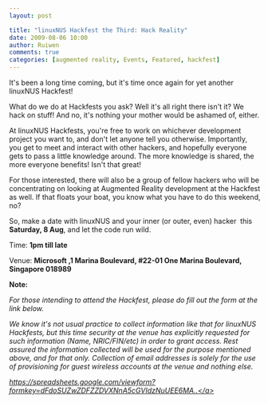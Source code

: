 ```yaml
---
layout: post

title: "linuxNUS Hackfest the Third: Hack Reality"
date: 2009-08-06 10:00
author: Ruiwen
comments: true
categories: [augmented reality, Events, Featured, hackfest]
---
```

It's been a long time coming, but it's time once again for yet another linuxNUS Hackfest!

What do we do at Hackfests you ask? Well it's all right there isn't it? We hack on stuff! And no, it's nothing your mother would be ashamed of, either.

At linuxNUS Hackfests, you're free to work on whichever development project you want to, and don't let anyone tell you otherwise. Importantly, you get to meet and interact with other hackers, and hopefully everyone gets to pass a little knowledge around. The more knowledge is shared, the more everyone benefits! Isn't that great!

For those interested, there will also be a group of fellow hackers who will be concentrating on looking at Augmented Reality development at the Hackfest as well. If that floats your boat, you know what you have to do this weekend, no?

So, make a date with linuxNUS and your inner (or outer, even) hacker  this <strong>Saturday, 8 Aug</strong>, and let the code run wild.

Time: <strong>1pm till late</strong>

Venue: <strong>Microsoft ,</strong><span><strong>1 Marina Boulevard, #22-01 One Marina Boulevard, Singapore 018989</strong></span>

<span><strong>Note:</strong></span>

<em>For those intending to attend the Hackfest, please do fill out the form at the link below.</em>

<em>We know it's not usual practice to collect information like that for linuxNUS Hackfests, but this time security at the venue has explicitly requested for such information (Name, NRIC/FIN/etc) in order to grant access. Rest assured the information collected will be used for the purpose mentioned above, and for that only. Collection of email addresses is solely for the use of provisioning for guest wireless accounts at the venue and nothing else.</em>

<em><a href="https://spreadsheets.google.com/viewform?formkey=dFdoSUZwZDFZZDVXNnA5cGVIdzNuUEE6MA..">https://spreadsheets.google.com/viewform?formkey=dFdoSUZwZDFZZDVXNnA5cGVIdzNuUEE6MA..</a></em>
